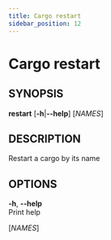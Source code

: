 ```yaml
---
title: Cargo restart
sidebar_position: 12
---
```


# Cargo restart

## SYNOPSIS

**restart** \[**-h**\|**--help**\] \[*NAMES*\]

## DESCRIPTION

Restart a cargo by its name

## OPTIONS

**-h**, **--help**  
Print help

\[*NAMES*\]  
